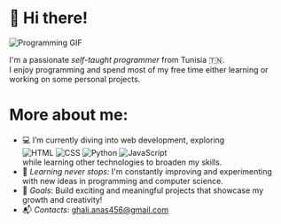 # 👋 Hi there! 

![Programming GIF]([https://media.giphy.com/media/qgQUggAC3Pfv687qPC/giphy.gif](https://media2.giphy.com/media/v1.Y2lkPTc5MGI3NjExMGt1d2VubWxkaTNybXE2YXd1dmc0c3ZraGlxbWh6OHBlcTB1emtiMCZlcD12MV9pbnRlcm5hbF9naWZfYnlfaWQmY3Q9Zw/78XCFBGOlS6keY1Bil/giphy.gif))

I'm a passionate *self-taught programmer* from Tunisia 🇹🇳.  
I enjoy programming and spend most of my free time either learning or working on some personal projects.

# More about me:  
- 💻 I’m currently diving into web development, exploring  
  ![HTML](https://img.shields.io/badge/HTML-E34F26?style=flat-square&logo=html5&logoColor=white) 
  ![CSS](https://img.shields.io/badge/CSS-1572B6?style=flat-square&logo=css3&logoColor=white) 
  ![Python](https://img.shields.io/badge/Python-3776AB?style=flat-square&logo=python&logoColor=white) 
  ![JavaScript](https://img.shields.io/badge/JavaScript-F7DF1E?style=flat-square&logo=javascript&logoColor=black)  
  while learning other technologies to broaden my skills.  
- 🌱 *Learning never stops*: I'm constantly improving and experimenting with new ideas in programming and computer science.  
- 🚀 *Goals*: Build exciting and meaningful projects that showcase my growth and creativity!  
- 📬 *Contacts*: ghali.anas456@gmail.com  
